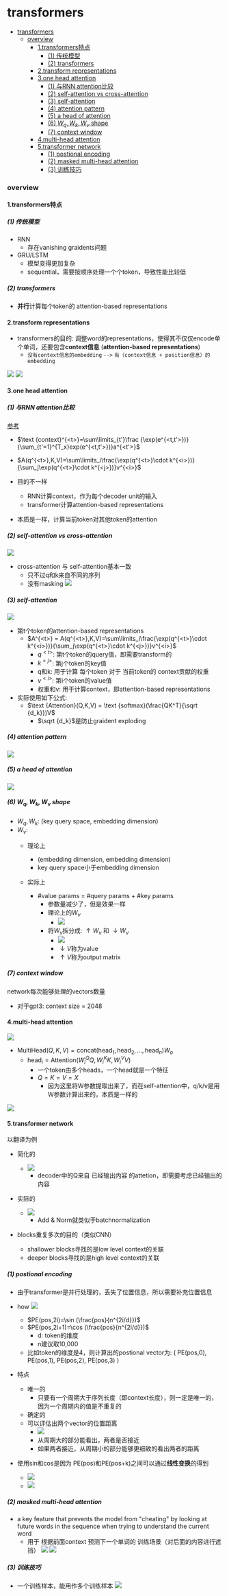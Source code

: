 # transformers


<!-- @import "[TOC]" {cmd="toc" depthFrom=1 depthTo=6 orderedList=false} -->

<!-- code_chunk_output -->

- [transformers](#transformers)
    - [overview](#overview)
      - [1.transformers特点](#1transformers特点)
        - [(1) 传统模型](#1-传统模型)
        - [(2) transformers](#2-transformers)
      - [2.transform representations](#2transform-representations)
      - [3.one head attention](#3one-head-attention)
        - [(1) 与RNN attention比较](#1-与rnn-attention比较)
        - [(2) self-attention vs cross-attention](#2-self-attention-vs-cross-attention)
        - [(3) self-attention](#3-self-attention)
        - [(4) attention pattern](#4-attention-pattern)
        - [(5) a head of attention](#5-a-head-of-attention)
        - [(6) $W_q,W_k,W_v$ shape](#6-w_qw_kw_v-shape)
        - [(7) context window](#7-context-window)
      - [4.multi-head attention](#4multi-head-attention)
      - [5.transformer network](#5transformer-network)
        - [(1) postional encoding](#1-postional-encoding)
        - [(2) masked multi-head attention](#2-masked-multi-head-attention)
        - [(3) 训练技巧](#3-训练技巧)

<!-- /code_chunk_output -->

### overview

#### 1.transformers特点

##### (1) 传统模型
* RNN
    * 存在vanishing graidents问题
* GRU/LSTM
    * 模型变得更加复杂
    * sequential，需要按顺序处理一个个token，导致性能比较低

##### (2) transformers
* **并行**计算每个token的 attention-based representations

#### 2.transform representations

* transformers的目的: 调整word的representations，使得其不仅仅encode单个单词，还要包含**context信息** (**attention-based representations**)
    * `没有context信息的embedding` `-->` `有（context信息 + position信息）的embedding`

![](./imgs/tm_03.png)
![](./imgs/tm_04.png)

#### 3.one head attention

##### (1) 与RNN attention比较
[参考](../RNN/NLP.md#7attetion-model)

* $\text {context}^{<t>}=\sum\limits_{t'}\frac {\exp(e^{<t,t'>})}{\sum_{t'=1}^{T_x}exp(e^{<t,t'>})}a^{<t'>}$
* $A(q^{<t>},K,V)=\sum\limits_i\frac{\exp(q^{<t>}\cdot k^{<i>})}{\sum_j\exp(q^{<t>}\cdot k^{<j>})}v^{<i>}$

* 目的不一样
    * RNN计算context，作为每个decoder unit的输入
    * transformer计算attention-based representations
* 本质是一样，计算当前token对其他token的attention

##### (2) self-attention vs cross-attention
![](./imgs/tm_16.png)

* cross-attention 与 self-attention基本一致
    * 只不过q和k来自不同的序列
    * 没有masking
    ![](./imgs/tm_17.png)

##### (3) self-attention

![](./imgs/tm_01.png)

* 第t个token的attention-based representations
    * $A^{<t>} = A(q^{<t>},K,V)=\sum\limits_i\frac{\exp(q^{<t>}\cdot k^{<i>})}{\sum_j\exp(q^{<t>}\cdot k^{<j>})}v^{<i>}$
        * $q^{<t>}$: 第t个token的query值，即需要transform的
        * $k^{<j>}$: 第j个token的key值
        * q和k: 用于计算 每个token 对于 当前token的 context贡献的权重
        * $v^{<i>}$: 第i个token的value值
        * 权重和v: 用于计算context，即attention-based representations
* 实际使用如下公式: 
    * $\text {Attention}(Q,K,V) = \text {softmax}(\frac{QK^T}{\sqrt {d_k}})V$
        * $\sqrt {d_k}$是防止graident exploding

##### (4) attention pattern
![](./imgs/tm_12.png)

##### (5) a head of attention
![](./imgs/tm_13.png)

##### (6) $W_q,W_k,W_v$ shape
* $W_q,W_k$: (key query space, embedding dimension)
* $W_v$:
    * 理论上
        * (embedding dimension, embedding dimension)
        * key query space小于embedding dimension

    * 实际上
        * #value params = #query params + #key params
            * 参数量减少了，但是效果一样
            * 理论上的$W_v$
                * ![](./imgs/tm_14.png)
            * 将$W_v$拆分成: $\uparrow W_v$ 和 $\downarrow W_v$
                * ![](./imgs/tm_15.png)
                * $\downarrow V$称为value
                * $\uparrow V$称为output matrix

##### (7) context window
network每次能够处理的vectors数量
* 对于gpt3: context size = 2048

#### 4.multi-head attention

![](./imgs/tm_02.png)

* $\text {MultiHead}(Q,K,V) = \text {concat}(\text {head}_1,\text {head}_2,...,\text {head}_n)W_o$
    * $\text {head}_i=\text {Attention}(W_i^QQ,W_i^KK,W_i^VV)$
        * 一个token由多个heads，一个head就是一个特征
        * $Q=K=V=X$
            * 因为这里将W参数提取出来了，而在self-attention中，q/k/v是用W参数计算出来的，本质是一样的

![](./imgs/tm_18.png)

#### 5.transformer network

以翻译为例
* 简化的
    * ![](./imgs/tm_05.png)
        * decoder中的Q来自 已经输出内容 的attetion，即需要考虑已经输出的内容
* 实际的
    * ![](./imgs/tm_06.png)
        * Add & Norm就类似于batchnormalization

* blocks重复多次的目的（类似CNN）
    * shallower blocks寻找的是low level context的关联
    * deeper blocks寻找的是high level context的关联

##### (1) postional encoding
* 由于transformer是并行处理的，丢失了位置信息，所以需要补充位置信息

* how
![](./imgs/tm_08.png)
    * $PE(pos,2i)=\sin (\frac{pos}{n^{2i/d}})$
    * $PE(pos,2i+1)=\cos (\frac{pos}{n^{2i/d}})$
        * d: token的维度
        * n建议取10,000
    * 比如token的维度是4，则计算出的postional vector为: ( PE(pos,0), PE(pos,1), PE(pos,2), PE(pos,3) )


* 特点
    * 唯一的
        * 只要有一个周期大于序列长度（即context长度），则一定是唯一的，因为一个周期内的值是不重复的
    * 确定的
    * 可以评估出两个vector的位置距离
        * ![](./imgs/tm_07.png)
        * 从周期大的部分能看出，两者是否接近
        * 如果两者接近，从周期小的部分能够更细致的看出两者的距离

* 使用sin和cos是因为 PE(pos)和PE(pos+k)之间可以通过**线性变换**的得到
    * ![](./imgs/tm_19.png)
    * ![](./imgs/tm_20.png)

##### (2) masked multi-head attention
* a key feature that prevents the model from "cheating" by looking at future words in the sequence when trying to understand the current word
    * 用于 根据前面context 预测下一个单词的 训练场景（对后面的内容进行遮挡）
![](./imgs/tm_10.png)
![](./imgs/tm_11.png)

##### (3) 训练技巧
* 一个训练样本，能用作多个训练样本
![](./imgs/tm_09.png)